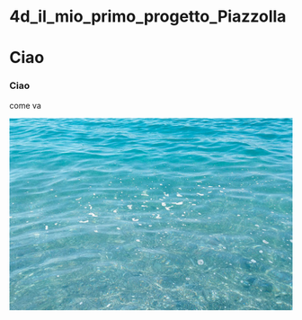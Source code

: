 # 4d_il_mio_primo_progetto_Piazzolla

<h1>Ciao</h1>
<h3>Ciao</h3>
<p>come va </p>
<img src="https://github.com/Piazzolla21/4d_il_mio_primo_progetto_Piazzolla/blob/main/unnamed.jpg">
